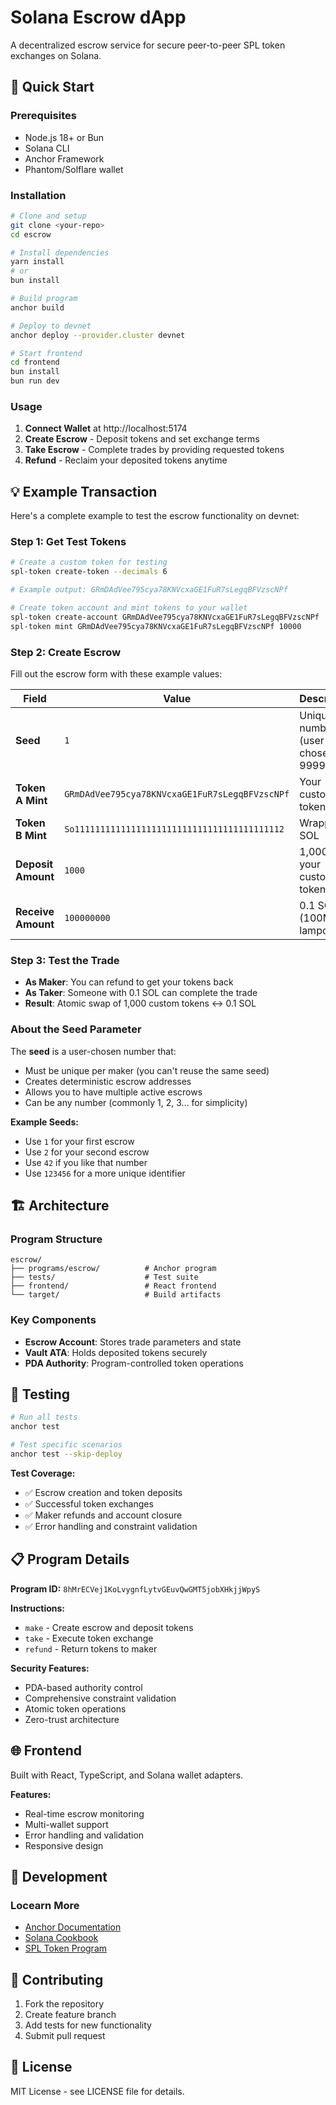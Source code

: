 # Solana Escrow dApp

A decentralized escrow service for secure peer-to-peer SPL token exchanges on Solana.

## 🚀 Quick Start

### Prerequisites
- Node.js 18+ or Bun
- Solana CLI
- Anchor Framework
- Phantom/Solflare wallet

### Installation

```bash
# Clone and setup
git clone <your-repo>
cd escrow

# Install dependencies
yarn install
# or
bun install

# Build program
anchor build

# Deploy to devnet
anchor deploy --provider.cluster devnet

# Start frontend
cd frontend
bun install
bun run dev
```

### Usage

1. **Connect Wallet** at http://localhost:5174
2. **Create Escrow** - Deposit tokens and set exchange terms
3. **Take Escrow** - Complete trades by providing requested tokens
4. **Refund** - Reclaim your deposited tokens anytime

## 💡 Example Transaction

Here's a complete example to test the escrow functionality on devnet:

### Step 1: Get Test Tokens
```bash
# Create a custom token for testing
spl-token create-token --decimals 6

# Example output: GRmDAdVee795cya78KNVcxaGE1FuR7sLegqBFVzscNPf

# Create token account and mint tokens to your wallet
spl-token create-account GRmDAdVee795cya78KNVcxaGE1FuR7sLegqBFVzscNPf
spl-token mint GRmDAdVee795cya78KNVcxaGE1FuR7sLegqBFVzscNPf 10000
```

### Step 2: Create Escrow
Fill out the escrow form with these example values:

| Field | Value | Description |
|-------|-------|-------------|
| **Seed** | `1` | Unique number (user-chosen, 1-999999) |
| **Token A Mint** | `GRmDAdVee795cya78KNVcxaGE1FuR7sLegqBFVzscNPf` | Your custom token |
| **Token B Mint** | `So11111111111111111111111111111111111111112` | Wrapped SOL |
| **Deposit Amount** | `1000` | 1,000 of your custom tokens |
| **Receive Amount** | `100000000` | 0.1 SOL (100M lamports) |

### Step 3: Test the Trade
- **As Maker**: You can refund to get your tokens back
- **As Taker**: Someone with 0.1 SOL can complete the trade
- **Result**: Atomic swap of 1,000 custom tokens ↔ 0.1 SOL

### About the Seed Parameter
The **seed** is a user-chosen number that:
- Must be unique per maker (you can't reuse the same seed)
- Creates deterministic escrow addresses
- Allows you to have multiple active escrows
- Can be any number (commonly 1, 2, 3... for simplicity)

**Example Seeds:**
- Use `1` for your first escrow
- Use `2` for your second escrow  
- Use `42` if you like that number
- Use `123456` for a more unique identifier

## 🏗️ Architecture

### Program Structure
```
escrow/
├── programs/escrow/          # Anchor program
├── tests/                    # Test suite
├── frontend/                 # React frontend
└── target/                   # Build artifacts
```

### Key Components
- **Escrow Account**: Stores trade parameters and state
- **Vault ATA**: Holds deposited tokens securely
- **PDA Authority**: Program-controlled token operations

## 🧪 Testing

```bash
# Run all tests
anchor test

# Test specific scenarios
anchor test --skip-deploy
```

**Test Coverage:**
- ✅ Escrow creation and token deposits
- ✅ Successful token exchanges
- ✅ Maker refunds and account closure
- ✅ Error handling and constraint validation

## 📋 Program Details

**Program ID:** `8hMrECVej1KoLvygnfLytvGEuvQwGMT5jobXHkjjWpyS`

**Instructions:**
- `make` - Create escrow and deposit tokens
- `take` - Execute token exchange
- `refund` - Return tokens to maker

**Security Features:**
- PDA-based authority control
- Comprehensive constraint validation
- Atomic token operations
- Zero-trust architecture

## 🌐 Frontend

Built with React, TypeScript, and Solana wallet adapters.

**Features:**
- Real-time escrow monitoring
- Multi-wallet support
- Error handling and validation
- Responsive design

## 🔧 Development

### Locearn More

- [Anchor Documentation](https://www.anchor-lang.com/)
- [Solana Cookbook](https://solanacookbook.com/)
- [SPL Token Program](https://spl.solana.com/token)

## 🤝 Contributing

1. Fork the repository
2. Create feature branch
3. Add tests for new functionality
4. Submit pull request

## 📄 License

MIT License - see LICENSE file for details.